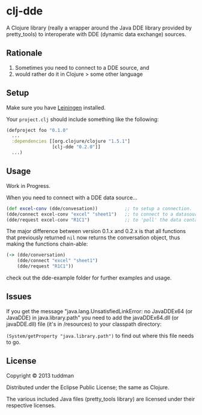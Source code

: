 # clj-dde

A Clojure library (really a wrapper around the Java DDE library provided by pretty_tools) to interoperate with DDE (dynamic data exchange) sources.

## Rationale

1. Sometimes you need to connect to a DDE source, and
2. would rather do it in Clojure > some other language


## Setup

Make sure you have [Leiningen](http://leiningen.org/) installed.

Your `project.clj` should include something like the following:

```clj
(defproject foo "0.1.0"
  ...
  :dependencies [[org.clojure/clojure "1.5.1"]
                 [clj-dde "0.2.0"]]
  ...)
```

## Usage

Work in Progress.

When you need to connect with a DDE data source...


```clojure
(def excel-conv (dde/convesation))          ;; to setup a connection.
(dde/connect excel-conv "excel" "sheet1")   ;; to connect to a datasource (excel)
(dde/request excel-conv "R1C1")             ;; to 'poll' the data contained in cell R1C1
```

The major difference between version 0.1.x and 0.2.x is that all functions
that previously returned `nil` now returns the conversation object, thus
making the functions chain-able:

```clojure
(-> (dde/conversation)
    (dde/connect "excel" "sheet1")
    (dde/request "R1C1"))
```

check out the dde-example folder for further examples and usage.

## Issues

If you get the message "java.lang.UnsatisfiedLinkError: no JavaDDEx64 (or JavaDDE) in java.library.path"  you need to add the javaDDEx64.dll (or javaDDE.dll) file (it's in /resources) to your classpath directory:

`(System/getProperty "java.library.path")` to find out where this file needs to go.

## License

Copyright © 2013 tuddman

Distributed under the Eclipse Public License; the same as Clojure.


The various included Java files (pretty_tools library) are licensed under their respective licenses.
